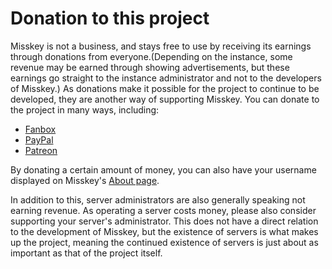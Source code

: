 # Donation to this project
Misskey is not a business, and stays free to use by receiving its earnings through donations from everyone.(Depending on the instance, some revenue may be earned through showing advertisements, but these earnings go straight to the instance administrator and not to the developers of Misskey.) As donations make it possible for the project to continue to be developed, they are another way of supporting Misskey. You can donate to the project in many ways, including:
- [Fanbox](https://syuilo.fanbox.cc/)
- [PayPal](https://paypal.me/syuilo)
- [Patreon](https://www.patreon.com/syuilo)

By donating a certain amount of money, you can also have your username displayed on Misskey's [About page](/en/docs/misskey).

In addition to this, server administrators are also generally speaking not earning revenue. As operating a server costs money, please also consider supporting your server's administrator. This does not have a direct relation to the development of Misskey, but the existence of servers is what makes up the project, meaning the continued existence of servers is just about as important as that of the project itself.
